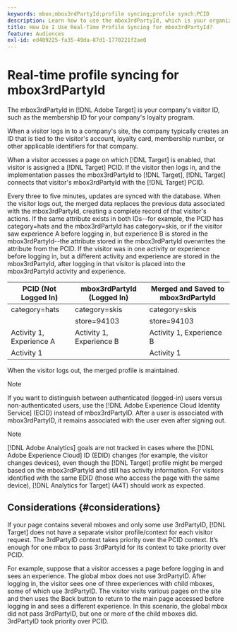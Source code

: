 ```yaml
---
keywords: mbox;mbox3rdPartyId;profile syncing;profile synch;PCID
description: Learn how to use the mbox3rdPartyId, which is your organization's visitor ID, such as membership ID or your organization's loyalty program.
title: How Do I Use Real-Time Profile Syncing for mbox3rdPartyId?
feature: Audiences
exl-id: ed409225-fa35-49da-87d1-1770221f2ae0
---
```

# Real-time profile syncing for mbox3rdPartyId

The mbox3rdPartyId in [!DNL Adobe Target] is your company's visitor ID, such as the membership ID for your company's loyalty program.

When a visitor logs in to a company's site, the company typically creates an ID that is tied to the visitor's account, loyalty card, membership number, or other applicable identifiers for that company.

When a visitor accesses a page on which [!DNL Target] is enabled, that visitor is assigned a [!DNL Target] PCID. If the visitor then logs in, and the implementation passes the mbox3rdPartyId to [!DNL Target], [!DNL Target] connects that visitor's mbox3rdPartyId with the [!DNL Target] PCID.

Every three to five minutes, updates are synced with the database. When the visitor logs out, the merged data replaces the previous data associated with the mbox3rdPartyId, creating a complete record of that visitor's actions. If the same attribute exists in both IDs--for example, the PCID has category=hats and the mbox3rdPartyId has category=skis, or if the visitor saw experience A before logging in, but experience B is stored in the mbox3rdPartyId--the attribute stored in the mbox3rdPartyId overwrites the attribute from the PCID. If the visitor was in one activity or experience before logging in, but a different activity and experience are stored in the mbox3rdPartyId, after logging in that visitor is placed into the mbox3rdPartyId activity and experience.

|  PCID (Not Logged In)  | mbox3rdPartyId (Logged In)  | Merged and Saved to mbox3rdPartyId  |
|---|---|---|
|  category=hats  | category=skis  | category=skis  |
|   | store=94103  | store=94103  |
|  Activity 1, Experience A  | Activity 1, Experience B  | Activity 1, Experience B  |
|  Activity 1  |  | Activity 1  |

When the visitor logs out, the merged profile is maintained.

>[!NOTE]
>
>If you want to distinguish between authenticated (logged-in) users versus non-authenticated users, use the [!DNL Adobe Experience Cloud Identity Service] (ECID) instead of mbox3rdPartyID. After a user is associated with mbox3rdPartyID, it remains associated with the user even after signing out.

>[!NOTE]
>
>[!DNL Adobe Analytics] goals are not tracked in cases where the [!DNL Adobe Experience Cloud] ID (EDID) changes (for example, the visitor changes devices), even though the [!DNL Target] profile might be merged based on the mbox3rdPartyId and still has activity information. For visitors identified with the same EDID (those who access the page with the same device), [!DNL Analytics for Target] (A4T) should work as expected.

## Considerations {#considerations}

If your page contains several mboxes and only some use 3rdPartyID, [!DNL Target] does not have a separate visitor profile/context for each visitor request. The 3rdPartyID context takes priority over the PCID context. It’s enough for one mbox to pass 3rdPartyId for its context to take priority over PCID.

For example, suppose that a visitor accesses a page before logging in and sees an experience. The global mbox does not use 3rdPartyID. After logging in, the visitor sees one of three experiences with child mboxes, some of which use 3rdPartyID. The visitor visits various pages on the site and then uses the Back button to return to the main page accessed before logging in and sees a different experience. In this scenario, the global mbox did not pass 3rdPartyID, but one or more of the child mboxes did. 3rdPartyID took priority over PCID.
